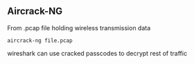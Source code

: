 ## Aircrack-NG

From .pcap file holding wireless transmission data

`aircrack-ng file.pcap`

wireshark can use cracked passcodes to decrypt rest of traffic

